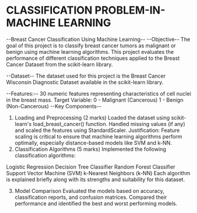 # CLASSIFICATION PROBLEM-IN-MACHINE LEARNING
--Breast Cancer Classification Using Machine Learning--
--Objective--
The goal of this project is to classify breast cancer tumors as malignant or benign using machine learning algorithms. This project evaluates the performance of different classification techniques applied to the Breast Cancer Dataset from the scikit-learn library.

--Dataset--
The dataset used for this project is the Breast Cancer Wisconsin Diagnostic Dataset available in the scikit-learn library.

--Features:--
30 numeric features representing characteristics of cell nuclei in the breast mass.
Target Variable:
0 - Malignant (Cancerous)
1 - Benign (Non-Cancerous)
--Key Components--
1. Loading and Preprocessing (2 marks)
Loaded the dataset using scikit-learn's load_breast_cancer() function.
Handled missing values (if any) and scaled the features using StandardScaler.
Justification: Feature scaling is critical to ensure that machine learning algorithms perform optimally, especially distance-based models like SVM and k-NN.
2. Classification Algorithms (5 marks)
Implemented the following classification algorithms:

Logistic Regression
Decision Tree Classifier
Random Forest Classifier
Support Vector Machine (SVM)
k-Nearest Neighbors (k-NN)
Each algorithm is explained briefly along with its strengths and suitability for this dataset.

3. Model Comparison
Evaluated the models based on accuracy, classification reports, and confusion matrices.
Compared their performance and identified the best and worst performing models.
